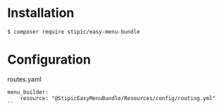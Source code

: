 # Installation

```
$ composer require stipic/easy-menu-bundle
```

# Configuration

routes.yaml

```
menu_builder:
    resource: "@StipicEasyMenuBundle/Resources/config/routing.yml"
``